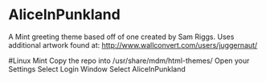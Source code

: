 # AliceInPunkland
A Mint greeting theme based off of one created by Sam Riggs. Uses additional artwork found at: http://www.wallconvert.com/users/juggernaut/

#Linux Mint
Copy the repo into /usr/share/mdm/html-themes/
Open your Settings
Select Login Window
Select AliceInPunkland
